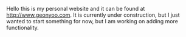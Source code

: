 Hello this is my personal website and it can be found at http://www.geonyoo.com. It is currently under construction, but I just wanted to start something for now, but I am working on adding more functionality. 
